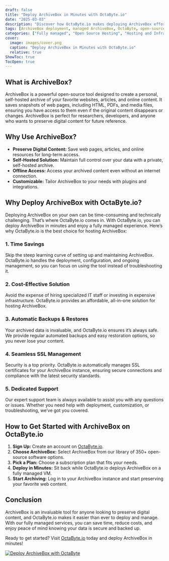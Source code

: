 ```yaml
---
draft: false
title: "Deploy ArchiveBox in Minutes with OctaByte.io"
date: "2025-03-03"
description: "Discover how OctaByte.io makes deploying ArchiveBox effortless. Save time, reduce costs, and enjoy fully managed services with automatic backups, SSL management, and expert support."
tags: [ArchiveBox deployment, managed ArchiveBox, OctaByte, open-source software hosting, automatic backups, SSL management, cost-effective hosting, ArchiveBox benefits, managed IT services]
categories: ["Fully managed", "Open Source Hosting", "Hosting and Infrastructure", "Storage", "ArchiveBox"]
cover:
  image: images/cover.png
  caption: "Deploy ArchiveBox in Minutes with OctaByte.io"
  relative: true
ShowToc: true
TocOpen: true
---
```



## What is ArchiveBox?

ArchiveBox is a powerful open-source tool designed to create a personal, self-hosted archive of your favorite websites, articles, and online content. It saves snapshots of web pages, including HTML, PDFs, and media files, ensuring you have access to them even if the original content disappears or changes. ArchiveBox is perfect for researchers, developers, and anyone who wants to preserve digital content for future reference.

## Why Use ArchiveBox?

- **Preserve Digital Content:** Save web pages, articles, and online resources for long-term access.  
- **Self-Hosted Solution:** Maintain full control over your data with a private, self-hosted archive.  
- **Offline Access:** Access your archived content even without an internet connection.  
- **Customizable:** Tailor ArchiveBox to your needs with plugins and integrations.  

## Why Deploy ArchiveBox with OctaByte.io?

Deploying ArchiveBox on your own can be time-consuming and technically challenging. That’s where OctaByte.io comes in. With OctaByte.io, you can deploy ArchiveBox in minutes and enjoy a fully managed experience. Here’s why OctaByte.io is the best choice for hosting ArchiveBox:

### 1. **Time Savings**  
Skip the steep learning curve of setting up and maintaining ArchiveBox. OctaByte.io handles the deployment, configuration, and ongoing management, so you can focus on using the tool instead of troubleshooting it.

### 2. **Cost-Effective Solution**  
Avoid the expense of hiring specialized IT staff or investing in expensive infrastructure. OctaByte.io provides an affordable, all-in-one solution for hosting ArchiveBox.

### 3. **Automatic Backups & Restores**  
Your archived data is invaluable, and OctaByte.io ensures it’s always safe. We provide regular automated backups and easy restoration options, so you never lose your content.

### 4. **Seamless SSL Management**  
Security is a top priority. OctaByte.io automatically manages SSL certificates for your ArchiveBox instance, ensuring secure connections and compliance with the latest security standards.

### 5. **Dedicated Support**  
Our expert support team is always available to assist you with any questions or issues. Whether you need help with deployment, customization, or troubleshooting, we’ve got you covered.

## How to Get Started with ArchiveBox on OctaByte.io

1. **Sign Up:** Create an account on [OctaByte.io](https://octabyte.io).  
2. **Choose ArchiveBox:** Select ArchiveBox from our library of 350+ open-source software options.  
3. **Pick a Plan:** Choose a subscription plan that fits your needs.  
4. **Deploy in Minutes:** Sit back while OctaByte.io deploys ArchiveBox on a fully managed VM.  
5. **Start Archiving:** Log in to your ArchiveBox instance and start preserving your favorite web content.  

## Conclusion

ArchiveBox is an invaluable tool for anyone looking to preserve digital content, and OctaByte.io makes it easier than ever to deploy and manage. With our fully managed services, you can save time, reduce costs, and enjoy peace of mind knowing your data is secure and backed up.  

Ready to get started? Visit [OctaByte.io](https://octabyte.io) today and deploy ArchiveBox in minutes!

[![Deploy ArchiveBox with OctaByte](/images/deploy-on-octabyte.png)](https://octabyte.io/fully-managed-open-source-services/hosting-and-infrastructure/storage/archivebox)